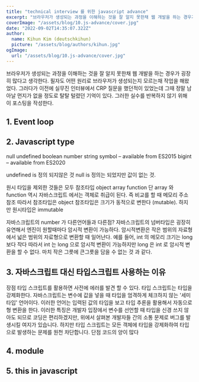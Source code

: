 ```yaml
---
title: "technical interview 를 위한 javascript advance"
excerpt: "브라우저가 생성되는 과정을 이해하는 것을 잘 알지 못한채 웹 개발을 하는 경우가 굉장히 많다고 생각한다. 필자도 어떤 원리로 브라우저가 생성되는지 모르는채 작업을 해왔었다. 그러다가 이전에 실무진 인터뷰에서 CRP 질문을 했던적이 있었는데 그때 정말 남아날 먼지가 없을 정도로 탈탈 털렸던 기억이 있다. 그러한 실수를 반복하지 않기 위해 이 포스팅을 작성한다."
coverImage: "/assets/blog/10.js-advance/cover.jpg"
date: "2022-09-02T14:35:07.322Z"
author:
  name: Kihun Kim (deutschkihun)
  picture: "/assets/blog/authors/kihun.jpg"
ogImage:
  url: "/assets/blog/10.js-advance/cover.jpg"
---
```


브라우저가 생성되는 과정을 이해하는 것을 잘 알지 못한채 웹 개발을 하는 경우가 굉장히 많다고 생각한다. 필자도 어떤 원리로 브라우저가 생성되는지 모르는채 작업을 해왔었다. 그러다가 이전에 실무진 인터뷰에서 CRP 질문을 했던적이 있었는데 그때 정말 남아날 먼지가 없을 정도로 탈탈 털렸던 기억이 있다. 그러한 실수를 반복하지 않기 위해 이 포스팅을 작성한다.

## 1. Event loop

## 2. Javascript type

null
undefined
boolean
number
string
symbol – available from ES2015
bigint – available from ES2020

undefined is 정의 되지않은 것
null is 정의는 되었지만 값이 없는 것.

원시 타입을 제외한 것들은 모두 참조타입
object
array
function
단 array 와 function 역시 자바스크립트 에서는 객체로 취급이 된다. 즉 비교를 할 때 메모리 주소 참조
따라서 참조타입은 object
참조타입은 크기가 동적으로 변한다 (mutable). 하지만 원시타입은 immutable

자바스크립트의 number 가 다른언어들과 다른점?
자바스크립트의 넘버타입은 굉장히 유연해서 엔진이 원할때마다 암시적 변환이 가능하다.
암시적변환은 작은 범위의 자료형에서 넓은 범위의 자료형으로 변환할 때 일어난다.
예를 들어, int 의 메모리 크기는 long 보다 작다 따라서 int 는 long 으로 암시적 변환이 가능하지만 long 은 int 로 암시적 변환을 할 수 없다. 마치 작은 그릇에 큰그릇을 담을 수 없는 것 과 같다.

## 3. 자바스크립트 대신 타입스크립트 사용하는 이유

장점
타입 스크립트를 활용하면 사전에 에러를 발견 할 수 있다.
타입 스크립트는 타입을 강제화한다.
자바스크립트는 변수에 값을 넣을 때 타입을 엄격하게 체크하지 않는 '세미 타입' 언어이다. 이러한 언어는 입력된 값의 타입을 보고 타입 추론을 활용해서 자동으로 형 변환을 한다.
이러한 특징은 개발자 입장에서 변수를 선언할 때 타입을 신경 쓰지 않아도 되므로 코딩은 편리하겠지만, 위에서 살펴본 개발자들 간의 소통 문제로 버그를 발생시킬 여지가 있습니다.
하지만 타입 스크립트는 모든 객체에 타입을 강제화하여 타입으로 발생하는 문제를 원천 차단합니다.
단점
코드의 양이 많다

## 4. module

## 5. this in javascript
